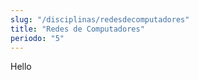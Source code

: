 ```yaml
---
slug: "/disciplinas/redesdecomputadores"
title: "Redes de Computadores"
periodo: "5"
---
```


Hello
